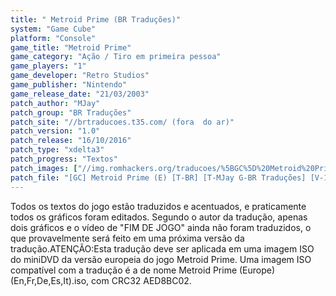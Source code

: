 ```yaml
---
title: " Metroid Prime (BR Traduções)"
system: "Game Cube"
platform: "Console"
game_title: "Metroid Prime"
game_category: "Ação / Tiro em primeira pessoa"
game_players: "1"
game_developer: "Retro Studios"
game_publisher: "Nintendo"
game_release_date: "21/03/2003"
patch_author: "MJay"
patch_group: "BR Traduções"
patch_site: "//brtraducoes.t35.com/ (fora  do ar)"
patch_version: "1.0"
patch_release: "16/10/2016"
patch_type: "xdelta3"
patch_progress: "Textos"
patch_images: ["//img.romhackers.org/traducoes/%5BGC%5D%20Metroid%20Prime%20-%20BR%20Tradu%C3%A7%C3%B5es%20-%201.jpg","//img.romhackers.org/traducoes/%5BGC%5D%20Metroid%20Prime%20-%20BR%20Tradu%C3%A7%C3%B5es%20-%202.jpg","//img.romhackers.org/traducoes/%5BGC%5D%20Metroid%20Prime%20-%20BR%20Tradu%C3%A7%C3%B5es%20-%203.jpg"]
patch_file: "[GC] Metroid Prime (E) [T-BR] [T-MJay G-BR Traduções] [V-1.0 P-100% A-2016].rar"
---
```

Todos os textos do jogo estão traduzidos e acentuados, e praticamente todos os gráficos foram editados. Segundo o autor da tradução, apenas dois gráficos e o vídeo de "FIM DE JOGO" ainda não foram traduzidos, o que provavelmente será feito em uma próxima versão da tradução.ATENÇÃO:Esta tradução deve ser aplicada em uma imagem ISO do miniDVD da versão europeia do jogo Metroid Prime. Uma imagem ISO compatível com a tradução é a de nome Metroid Prime (Europe) (En,Fr,De,Es,It).iso, com CRC32 AED8BC02.